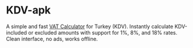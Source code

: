 # KDV-apk
A simple and fast [VAT Calculator]([url](https://play.google.com/store/apps/details?id=com.kdv.hesaplamalar)) for Turkey (KDV). Instantly calculate KDV-included or excluded amounts with support for 1%, 8%, and 18% rates. Clean interface, no ads, works offline.
